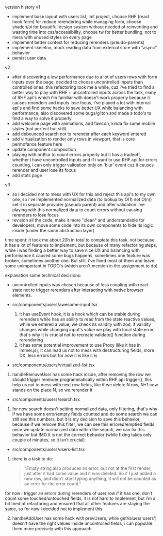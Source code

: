 version history
v1

- implement base layout with users list, init project, choose RHF (react hook form) for reduce rerendering while managing form, choose shadcn/ui for beautiful design system without needed of reinventing and wasting time into css/accessibility, choose tw for better bundling, not to mess with unused styles on every page
- implement better context for reducing rerenders (preudo-parents)
- implement skeleton, mock reading data from external store with "async" behavior
- persist user data

v2

- after discovering a low performance due to a lot of users rows with form inputs over the page, decided to choose uncontrolled inputs than controlled ones. this refactoring took me a while, cuz i've tried to find a better way to play with RHF + uncontrolled inputs across the task, many of RHF api's which i'm familiar with doesn't work properly because it causes rerenders and inputs lose focus, i've played a lot with internal api's and find some hacks to save better UX while balancing with performance, also discovered some bugs/glitch and made a todo's to find a way to solve it properly
- add welcome page with animations, add favicon, kinda fix some mobile styles (not perfect but still)
- add debounced search not to rerender after each keyword entered
- add virtualization to render only rows in viewport, that is core permofance feature here
- update component composition
- playing with onBlur to count errors properly but it has a tradeoff, whether i have uncontrolled inputs and if i want to use RHF api for errors counting, i can only trigger validation only on 'blur' event cuz it causes rerender and user lose its focus
- add stats page

v3

- so i decided not to mess with UX for this and reject this api's to my own one, so i've implemented normalized data (to lookup by O(1) not O(n)) set it in separate provider (pseudo parent) and after validation i've playing with this normalized data to count errors without causing rerenders to lose focus
- revision all the code, make it more "clean" and understandable for developers, move some code into its own components to hide its logic inside (under the same abstraction layer)

time spent:
it took me about 20h in total to complete this task, not because it has a lot of features to implement, but because of many refactoring steps, while i was finding a better way to save nice UX and balancing with performance it caused some bugs happens, sometimes one feature was broken, sometimes another one. But still, i've fixed most of them and leave some unimportant in TODO's (which aren't mention in the assignment to do)

explanation some technical decisions:

- uncontrolled inputs was chosen because of less coupling with react state not to trigger rerenders after interacting with native browser elements.
- src/components/users/awesome-input.tsx

  1. it has useEvent hook, it is a hook which can be stable during rerenders while has an ability to read from the state reactive values, while we entered a value, we check its validity with zod, if validity changes while changing input's value we play with local state error, that's why it is crucial not to recreate validate() function during rerendering
  2. it has some potential improvement to use Proxy (like it has in Immer.js), it can lead us not to mess with destructuring fields, more DX, less errors but for now it is like it is

- src/components/users/virtualized-list.tsx

1. handleRemoveUser has some hack inside, after removing the row we should trigger rerender programmatically within RHF api trigger(), this help us not to mess with next row fields, like if we delete N row, N+1 now stands on the place N, so we rerender it

- src/components/users/search.tsx

1. for now search doesn't setting normalized data, only filtering, that's why if we have some error/empty fields counted and do some search we can still see this numbers, but it is my decision to save this behavior, because if we remove this filter, we can see this errored/emptied fields, once we update normalized data within the search, we can fix this behavior but IMO it is not the correct behavior (while fixing takes only couple of minutes, so it isn't crucial)

- src/components/users/users-list.tsx

1. there is a task to do:
   > "Empty string also produces an error, but not at the first render, just after it had some value and it was deleted. So if I just added a new row, and didn't start typing anything, it will not be counted as an error for the error count."

for now i trigger an errors during rerenders of user row if it has one, don't count some touched/untouched fields, it is not hard to implement, but i'm a bit tired of refactoring and ensured that all other features are staying the same, so for now i decided not to implement this

2. handleAddUser has some hack with prevUsers, while getValues('users') doesn't have the right values inside uncontrolled fields, i can populate them more precisely with this approach
